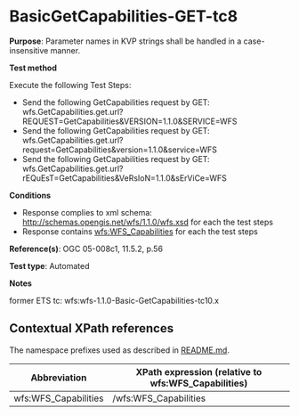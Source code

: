 # BasicGetCapabilities-GET-tc8

**Purpose**: Parameter names in KVP strings shall be handled in a case-insensitive manner.

**Test method**

Execute the following Test Steps:

* Send the following GetCapabilities request by GET: wfs.GetCapabilities.get.url?REQUEST=GetCapabilities&VERSION=1.1.0&SERVICE=WFS
* Send the following GetCapabilities request by GET: wfs.GetCapabilities.get.url?request=GetCapabilities&version=1.1.0&service=WFS
* Send the following GetCapabilities request by GET: wfs.GetCapabilities.get.url?rEQuEsT=GetCapabilities&VeRsIoN=1.1.0&sErViCe=WFS

**Conditions**

* Response complies to xml schema: http://schemas.opengis.net/wfs/1.1.0/wfs.xsd for each the test steps
* Response contains [wfs:WFS_Capabilities](#wfs:WFS_Capabilities) for each the test steps


**Reference(s)**: OGC 05-008c1, 11.5.2, p.56

**Test type**: Automated

**Notes**

former ETS tc: wfs:wfs-1.1.0-Basic-GetCapabilities-tc10.x


## Contextual XPath references

The namespace prefixes used as described in [README.md](./README.md#namespaces).

Abbreviation                                   |  XPath expression (relative to wfs:WFS_Capabilities)
-----------------------------------------------| -------------------------------------------------------------------------
wfs:WFS_Capabilities <a name="wfs:WFS_Capabilities"></a>   | /wfs:WFS_Capabilities

